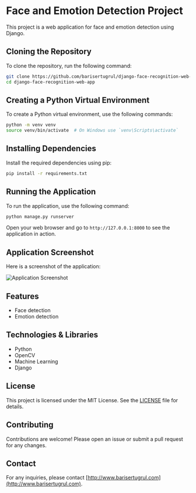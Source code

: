 # Face and Emotion Detection Project

This project is a web application for face and emotion detection using Django.

## Cloning the Repository

To clone the repository, run the following command:

```bash
git clone https://github.com/barisertugrul/django-face-recognition-web-app.git
cd django-face-recognition-web-app
```

## Creating a Python Virtual Environment

To create a Python virtual environment, use the following commands:

```bash
python -m venv venv
source venv/bin/activate  # On Windows use `venv\Scripts\activate`
```

## Installing Dependencies

Install the required dependencies using pip:

```bash
pip install -r requirements.txt
```

## Running the Application

To run the application, use the following command:

```bash
python manage.py runserver
```

Open your web browser and go to `http://127.0.0.1:8000` to see the application in action.

## Application Screenshot

Here is a screenshot of the application:

![Application Screenshot](./facerecognition/static/app_screenshot.png)

## Features

- Face detection
- Emotion detection

## Technologies & Libraries

- Python
- OpenCV
- Machine Learning
- Django

## License

This project is licensed under the MIT License. See the [LICENSE](LICENSE) file for details.

## Contributing

Contributions are welcome! Please open an issue or submit a pull request for any changes.

## Contact

For any inquiries, please contact [http://www.barisertugrul.com](http://www.barisertugrul.com).